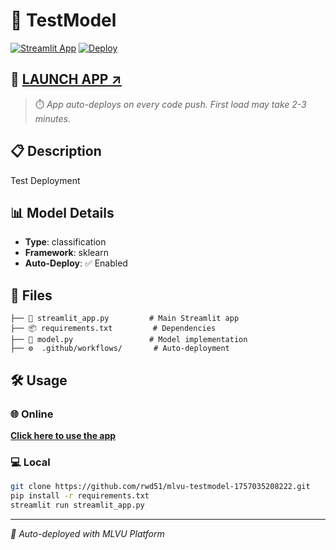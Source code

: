 # 🤖 TestModel

[![Streamlit App](https://static.streamlit.io/badges/streamlit_badge_black_white.svg)](https://share.streamlit.io/rwd51/mlvu-testmodel-1757035208222/main/streamlit_app.py)
[![Deploy](https://github.com/rwd51/mlvu-testmodel-1757035208222/actions/workflows/deploy-streamlit.yml/badge.svg)](https://github.com/rwd51/mlvu-testmodel-1757035208222/actions)

## 🚀 **[LAUNCH APP ↗️](https://share.streamlit.io/rwd51/mlvu-testmodel-1757035208222/main/streamlit_app.py)**

> ⏱️ *App auto-deploys on every code push. First load may take 2-3 minutes.*

## 📋 Description
Test Deployment

## 📊 Model Details

- **Type**: classification
- **Framework**: sklearn
- **Auto-Deploy**: ✅ Enabled

## 📁 Files

```
├── 🎯 streamlit_app.py         # Main Streamlit app
├── 📦 requirements.txt         # Dependencies
├── 🤖 model.py                 # Model implementation
├── ⚙️  .github/workflows/       # Auto-deployment
```

## 🛠️ Usage

### 🌐 Online
**[Click here to use the app](https://share.streamlit.io/rwd51/mlvu-testmodel-1757035208222/main/streamlit_app.py)**

### 💻 Local
```bash
git clone https://github.com/rwd51/mlvu-testmodel-1757035208222.git
pip install -r requirements.txt
streamlit run streamlit_app.py
```

---
*🤖 Auto-deployed with MLVU Platform*
